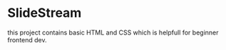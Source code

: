 # SlideStream
this project contains basic HTML and CSS which is helpfull for beginner frontend dev.
